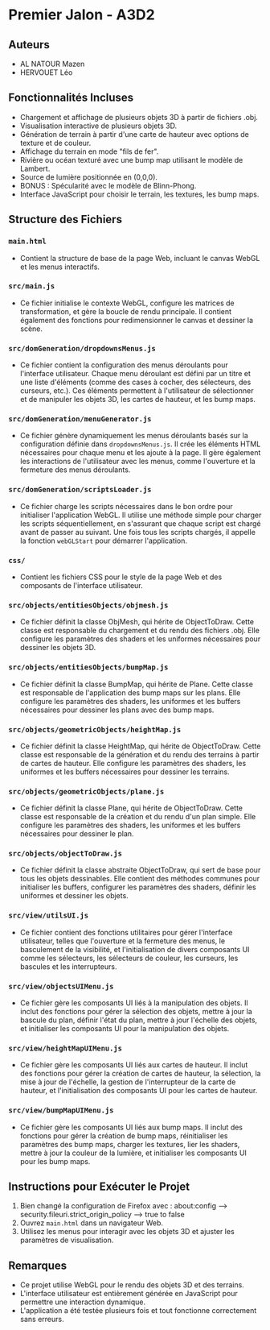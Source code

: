 # Premier Jalon - A3D2

## Auteurs
- AL NATOUR Mazen
- HERVOUET Léo

## Fonctionnalités Incluses

- Chargement et affichage de plusieurs objets 3D à partir de fichiers .obj.
- Visualisation interactive de plusieurs objets 3D.
- Génération de terrain à partir d'une carte de hauteur avec options de texture et de couleur.
- Affichage du terrain en mode "fils de fer".
- Rivière ou océan texturé avec une bump map utilisant le modèle de Lambert.
- Source de lumière positionnée en (0,0,0).
- BONUS : Spécularité avec le modèle de Blinn-Phong.
- Interface JavaScript pour choisir le terrain, les textures, les bump maps.

## Structure des Fichiers

### `main.html`
- Contient la structure de base de la page Web, incluant le canvas WebGL et les menus interactifs.

### `src/main.js`
- Ce fichier initialise le contexte WebGL, configure les matrices de transformation, et gère la boucle de rendu principale. Il contient également des fonctions pour redimensionner le canvas et dessiner la scène.


### `src/domGeneration/dropdownsMenus.js`
- Ce fichier contient la configuration des menus déroulants pour l'interface utilisateur. Chaque menu déroulant est défini par un titre et une liste d'éléments (comme des cases à cocher, des sélecteurs, des curseurs, etc.). Ces éléments permettent à l'utilisateur de sélectionner et de manipuler les objets 3D, les cartes de hauteur, et les bump maps.

### `src/domGeneration/menuGenerator.js`
- Ce fichier génère dynamiquement les menus déroulants basés sur la configuration définie dans `dropdownsMenus.js`. Il crée les éléments HTML nécessaires pour chaque menu et les ajoute à la page. Il gère également les interactions de l'utilisateur avec les menus, comme l'ouverture et la fermeture des menus déroulants.

### `src/domGeneration/scriptsLoader.js`
- Ce fichier charge les scripts nécessaires dans le bon ordre pour initialiser l'application WebGL. Il utilise une méthode simple pour charger les scripts séquentiellement, en s'assurant que chaque script est chargé avant de passer au suivant. Une fois tous les scripts chargés, il appelle la fonction `webGLStart` pour démarrer l'application.

### `css/`
- Contient les fichiers CSS pour le style de la page Web et des composants de l'interface utilisateur.
 
### `src/objects/entitiesObjects/objmesh.js`
- Ce fichier définit la classe ObjMesh, qui hérite de ObjectToDraw. Cette classe est responsable du chargement et du rendu des fichiers .obj. Elle configure les paramètres des shaders et les uniformes nécessaires pour dessiner les objets 3D.

### `src/objects/entitiesObjects/bumpMap.js`
- Ce fichier définit la classe BumpMap, qui hérite de Plane. Cette classe est responsable de l'application des bump maps sur les plans. Elle configure les paramètres des shaders, les uniformes et les buffers nécessaires pour dessiner les plans avec des bump maps.

### `src/objects/geometricObjects/heightMap.js`
- Ce fichier définit la classe HeightMap, qui hérite de ObjectToDraw. Cette classe est responsable de la génération et du rendu des terrains à partir de cartes de hauteur. Elle configure les paramètres des shaders, les uniformes et les buffers nécessaires pour dessiner les terrains.

### `src/objects/geometricObjects/plane.js`
- Ce fichier définit la classe Plane, qui hérite de ObjectToDraw. Cette classe est responsable de la création et du rendu d'un plan simple. Elle configure les paramètres des shaders, les uniformes et les buffers nécessaires pour dessiner le plan.

### `src/objects/objectToDraw.js`
- Ce fichier définit la classe abstraite ObjectToDraw, qui sert de base pour tous les objets dessinables. Elle contient des méthodes communes pour initialiser les buffers, configurer les paramètres des shaders, définir les uniformes et dessiner les objets.

### `src/view/utilsUI.js`
- Ce fichier contient des fonctions utilitaires pour gérer l'interface utilisateur, telles que l'ouverture et la fermeture des menus, le basculement de la visibilité, et l'initialisation de divers composants UI comme les sélecteurs, les sélecteurs de couleur, les curseurs, les bascules et les interrupteurs.

### `src/view/objectsUIMenu.js`
- Ce fichier gère les composants UI liés à la manipulation des objets. Il inclut des fonctions pour gérer la sélection des objets, mettre à jour la bascule du plan, définir l'état du plan, mettre à jour l'échelle des objets, et initialiser les composants UI pour la manipulation des objets.

### `src/view/heightMapUIMenu.js`
- Ce fichier gère les composants UI liés aux cartes de hauteur. Il inclut des fonctions pour gérer la création de cartes de hauteur, la sélection, la mise à jour de l'échelle, la gestion de l'interrupteur de la carte de hauteur, et l'initialisation des composants UI pour les cartes de hauteur.

### `src/view/bumpMapUIMenu.js`
- Ce fichier gère les composants UI liés aux bump maps. Il inclut des fonctions pour gérer la création de bump maps, réinitialiser les paramètres des bump maps, charger les textures, lier les shaders, mettre à jour la couleur de la lumière, et initialiser les composants UI pour les bump maps.

## Instructions pour Exécuter le Projet
1. Bien changé la configuration de Firefox avec : about:config --> security.fileuri.strict_origin_policy --> true to false
2. Ouvrez `main.html` dans un navigateur Web.
3. Utilisez les menus pour interagir avec les objets 3D et ajuster les paramètres de visualisation.

## Remarques
- Ce projet utilise WebGL pour le rendu des objets 3D et des terrains.
- L'interface utilisateur est entièrement générée en JavaScript pour permettre une interaction dynamique.
- L'application a été testée plusieurs fois et tout fonctionne correctement sans erreurs.